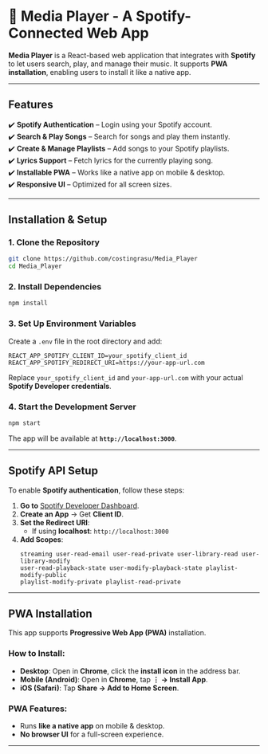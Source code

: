# 🎵 Media Player - A Spotify-Connected Web App
**Media Player** is a React-based web application that integrates with **Spotify** to let users search, play, and manage their music. It supports **PWA installation**, enabling users to install it like a native app.

---

## Features
✔️ **Spotify Authentication** – Login using your Spotify account.  
✔️ **Search & Play Songs** – Search for songs and play them instantly.  
✔️ **Create & Manage Playlists** – Add songs to your Spotify playlists.  
✔️ **Lyrics Support** – Fetch lyrics for the currently playing song.  
✔️ **Installable PWA** – Works like a native app on mobile & desktop.  
✔️ **Responsive UI** – Optimized for all screen sizes.  

---

## Installation & Setup
### 1️. Clone the Repository
```sh
git clone https://github.com/costingrasu/Media_Player
cd Media_Player
```

### 2️. Install Dependencies
```sh
npm install
```

### 3️. Set Up Environment Variables
Create a `.env` file in the root directory and add:
```
REACT_APP_SPOTIFY_CLIENT_ID=your_spotify_client_id
REACT_APP_SPOTIFY_REDIRECT_URI=https://your-app-url.com
```
Replace `your_spotify_client_id` and `your-app-url.com` with your actual **Spotify Developer credentials**.

### 4️. Start the Development Server
```sh
npm start
```
The app will be available at **`http://localhost:3000`**.

---

## Spotify API Setup
To enable **Spotify authentication**, follow these steps:

1. **Go to** [Spotify Developer Dashboard](https://developer.spotify.com/dashboard).
2. **Create an App** → Get **Client ID**.
3. **Set the Redirect URI**:
   - If using **localhost**: `http://localhost:3000`
4. **Add Scopes**:
   ```
   streaming user-read-email user-read-private user-library-read user-library-modify 
   user-read-playback-state user-modify-playback-state playlist-modify-public 
   playlist-modify-private playlist-read-private
   ```

---

## PWA Installation
This app supports **Progressive Web App (PWA)** installation.

### How to Install:
- **Desktop**: Open in **Chrome**, click the **install icon** in the address bar.
- **Mobile (Android)**: Open in **Chrome**, tap **⋮ → Install App**.
- **iOS (Safari)**: Tap **Share → Add to Home Screen**.

### PWA Features:
- Runs **like a native app** on mobile & desktop.
- **No browser UI** for a full-screen experience.

---
